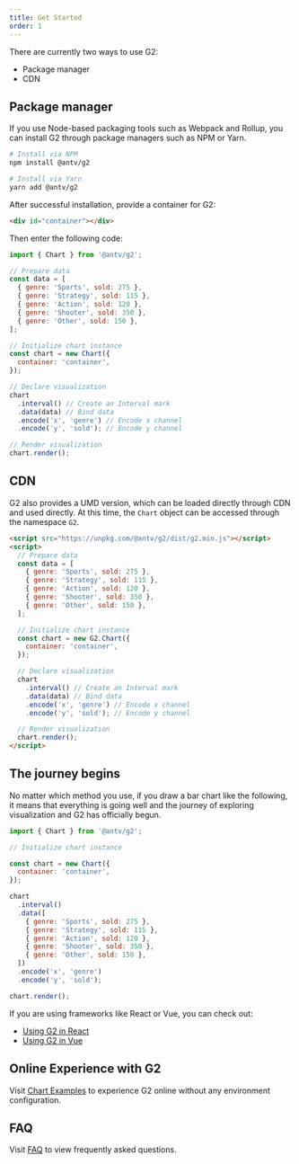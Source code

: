 ```yaml
---
title: Get Started
order: 1
---
```


There are currently two ways to use G2:

- Package manager
- CDN

## Package manager

If you use Node-based packaging tools such as Webpack and Rollup, you can install G2 through package managers such as NPM or Yarn.

```bash
# Install via NPM
npm install @antv/g2
```

```bash
# Install via Yarn
yarn add @antv/g2
```

After successful installation, provide a container for G2:

```html
<div id="container"></div>
```

Then enter the following code:

```js
import { Chart } from '@antv/g2';

// Prepare data
const data = [
  { genre: 'Sports', sold: 275 },
  { genre: 'Strategy', sold: 115 },
  { genre: 'Action', sold: 120 },
  { genre: 'Shooter', sold: 350 },
  { genre: 'Other', sold: 150 },
];

// Initialize chart instance
const chart = new Chart({
  container: 'container',
});

// Declare visualization
chart
  .interval() // Create an Interval mark
  .data(data) // Bind data
  .encode('x', 'genre') // Encode x channel
  .encode('y', 'sold'); // Encode y channel

// Render visualization
chart.render();
```

## CDN

G2 also provides a UMD version, which can be loaded directly through CDN and used directly. At this time, the `Chart` object can be accessed through the namespace `G2`.

```html
<script src="https://unpkg.com/@antv/g2/dist/g2.min.js"></script>
<script>
  // Prepare data
  const data = [
    { genre: 'Sports', sold: 275 },
    { genre: 'Strategy', sold: 115 },
    { genre: 'Action', sold: 120 },
    { genre: 'Shooter', sold: 350 },
    { genre: 'Other', sold: 150 },
  ];

  // Initialize chart instance
  const chart = new G2.Chart({
    container: 'container',
  });

  // Declare visualization
  chart
    .interval() // Create an Interval mark
    .data(data) // Bind data
    .encode('x', 'genre') // Encode x channel
    .encode('y', 'sold'); // Encode y channel

  // Render visualization
  chart.render();
</script>
```

## The journey begins

No matter which method you use, if you draw a bar chart like the following, it means that everything is going well and the journey of exploring visualization and G2 has officially begun.

```js | ob { pin:false, inject: true }
import { Chart } from '@antv/g2';

// Initialize chart instance

const chart = new Chart({
  container: 'container',
});

chart
  .interval()
  .data([
    { genre: 'Sports', sold: 275 },
    { genre: 'Strategy', sold: 115 },
    { genre: 'Action', sold: 120 },
    { genre: 'Shooter', sold: 350 },
    { genre: 'Other', sold: 150 },
  ])
  .encode('x', 'genre')
  .encode('y', 'sold');

chart.render();
```

If you are using frameworks like React or Vue, you can check out:

- [Using G2 in React](/en/manual/introduction/use-in-framework#react)
- [Using G2 in Vue](/en/manual/introduction/use-in-framework#vue)

## Online Experience with G2

Visit [Chart Examples](/en/examples) to experience G2 online without any environment configuration.

## FAQ

Visit [FAQ](/en/manual/faq) to view frequently asked questions.
